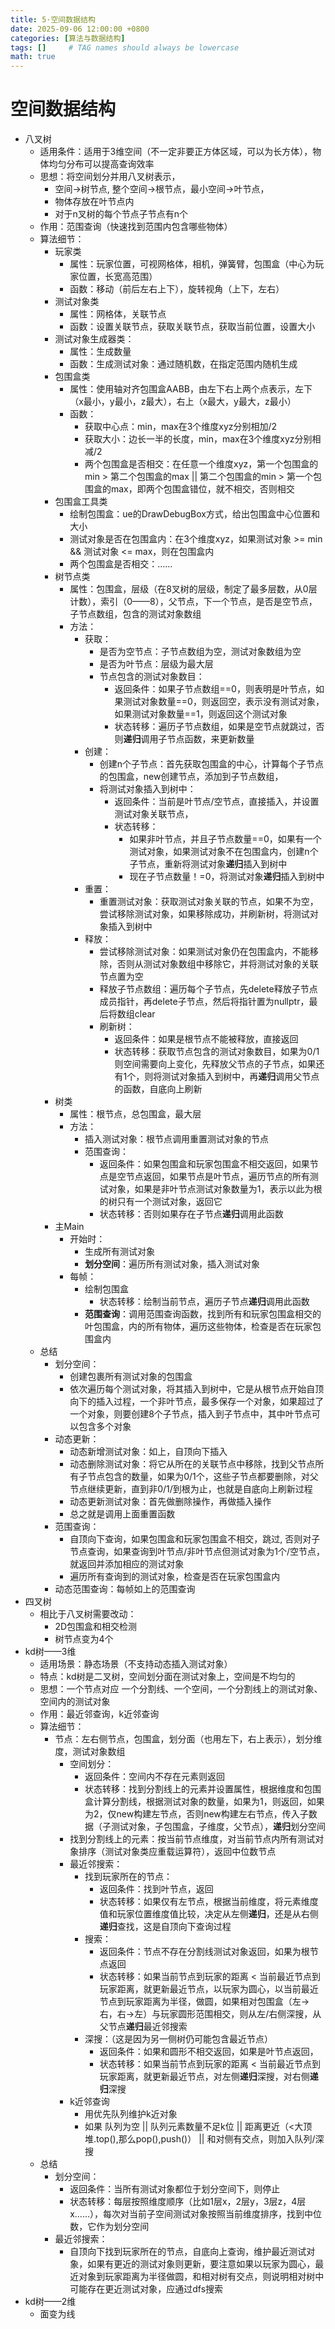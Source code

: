 ```yaml
---
title: 5·空间数据结构
date: 2025-09-06 12:00:00 +0800
categories: [算法与数据结构]
tags: []     # TAG names should always be lowercase
math: true
---
```


# 空间数据结构
  
* 八叉树
  * 适用条件：适用于3维空间（不一定非要正方体区域，可以为长方体），物体均匀分布可以提高查询效率
  * 思想：将空间划分并用八叉树表示，
    * 空间->树节点, 整个空间->根节点，最小空间->叶节点，
    * 物体存放在叶节点内
    * 对于n叉树的每个节点子节点有n个
  * 作用：范围查询（快速找到范围内包含哪些物体）
  * 算法细节：
    * 玩家类
      * 属性：玩家位置，可视网格体，相机，弹簧臂，包围盒（中心为玩家位置，长宽高范围）
      * 函数：移动（前后左右上下），旋转视角（上下，左右）
    * 测试对象类
      * 属性：网格体，关联节点
      * 函数：设置关联节点，获取关联节点，获取当前位置，设置大小
    * 测试对象生成器类：
      * 属性：生成数量
      * 函数：生成测试对象：通过随机数，在指定范围内随机生成
    * 包围盒类
      * 属性：使用轴对齐包围盒AABB，由左下右上两个点表示，左下（x最小，y最小，z最大），右上（x最大，y最大，z最小）
      * 函数：
        * 获取中心点：min，max在3个维度xyz分别相加/2
        * 获取大小：边长一半的长度，min，max在3个维度xyz分别相减/2
        * 两个包围盒是否相交：在任意一个维度xyz，第一个包围盒的min > 第二个包围盒的max || 第二个包围盒的min > 第一个包围盒的max，即两个包围盒错位，就不相交，否则相交
    * 包围盒工具类
      * 绘制包围盒：ue的DrawDebugBox方式，给出包围盒中心位置和大小
      * 测试对象是否在包围盒内：在3个维度xyz，如果测试对象 >= min && 测试对象 <= max，则在包围盒内
      * 两个包围盒是否相交：……
    * 树节点类
      * 属性：包围盒，层级（在8叉树的层级，制定了最多层数，从0层计数），索引（0——8），父节点，下一个节点，是否是空节点，子节点数组，包含的测试对象数组
      * 方法：
        * 获取：
          * 是否为空节点：子节点数组为空，测试对象数组为空
          * 是否为叶节点：层级为最大层
          * 节点包含的测试对象数目：
            * 返回条件：如果子节点数组\==0，则表明是叶节点，如果测试对象数量\==0，则返回空，表示没有测试对象，如果测试对象数量\==1，则返回这个测试对象
            * 状态转移：遍历子节点数组，如果是空节点就跳过，否则**递归**调用子节点函数，来更新数量
        * 创建：
          * 创建n个子节点：首先获取包围盒的中心，计算每个子节点的包围盒，new创建节点，添加到子节点数组，
          * 将测试对象插入到树中：
            * 返回条件：当前是叶节点/空节点，直接插入，并设置测试对象关联节点，
            * 状态转移：
              * 如果非叶节点，并且子节点数量==0，如果有一个测试对象，如果测试对象不在包围盒内，创建n个子节点，重新将测试对象**递归**插入到树中
              * 现在子节点数量！=0，将测试对象**递归**插入到树中
        * 重置：
          * 重置测试对象：获取测试对象关联的节点，如果不为空，尝试移除测试对象，如果移除成功，并刷新树，将测试对象插入到树中
        * 释放：
          * 尝试移除测试对象：如果测试对象仍在包围盒内，不能移除，否则从测试对象数组中移除它，并将测试对象的关联节点置为空
          * 释放子节点数组：遍历每个子节点，先delete释放子节点成员指针，再delete子节点，然后将指针置为nullptr，最后将数组clear
          * 刷新树：
            * 返回条件：如果是根节点不能被释放，直接返回
            * 状态转移：获取节点包含的测试对象数目，如果为0/1则空间需要向上变化，先释放父节点的子节点，如果还有1个，则将测试对象插入到树中，再**递归**调用父节点的函数，自底向上刷新
    * 树类
      * 属性：根节点，总包围盒，最大层
      * 方法：
        * 插入测试对象：根节点调用重置测试对象的节点
        * 范围查询：
          * 返回条件：如果包围盒和玩家包围盒不相交返回，如果节点是空节点返回，如果节点是叶节点，遍历节点的所有测试对象，如果是非叶节点测试对象数量为1，表示以此为根的树只有一个测试对象，返回它
          * 状态转移：否则如果存在子节点**递归**调用此函数
    * 主Main
      * 开始时：
        * 生成所有测试对象
        * **划分空间**：遍历所有测试对象，插入测试对象
      * 每帧：
        * 绘制包围盒
          * 状态转移：绘制当前节点，遍历子节点**递归**调用此函数
        * **范围查询**：调用范围查询函数，找到所有和玩家包围盒相交的叶包围盒，内的所有物体，遍历这些物体，检查是否在玩家包围盒内
  * 总结
    * 划分空间：
      * 创建包裹所有测试对象的包围盒
      * 依次遍历每个测试对象，将其插入到树中，它是从根节点开始自顶向下的插入过程，一个非叶节点，最多保存一个对象，如果超过了一个对象，则要创建8个子节点，插入到子节点中，其中叶节点可以包含多个对象
    * 动态更新：
      * 动态新增测试对象：如上，自顶向下插入
      * 动态删除测试对象：将它从所在的关联节点中移除，找到父节点所有子节点包含的数量，如果为0/1个，这些子节点都要删除，对父节点继续更新，直到非0/1/到根为止，也就是自底向上刷新过程
      * 动态更新测试对象：首先做删除操作，再做插入操作
      * 总之就是调用上面重置函数
    * 范围查询：
      * 自顶向下查询，如果包围盒和玩家包围盒不相交，跳过, 否则对子节点查询，如果查询到叶节点/非叶节点但测试对象为1个/空节点，就返回并添加相应的测试对象
      * 遍历所有查询到的测试对象，检查是否在玩家包围盒内
    * 动态范围查询：每帧如上的范围查询
* 四叉树
  * 相比于八叉树需要改动：
    * 2D包围盒和相交检测
    * 树节点变为4个
* kd树——3维
  * 适用场景：静态场景（不支持动态插入测试对象）
  * 特点：kd树是二叉树，空间划分面在测试对象上，空间是不均匀的
  * 思想：一个节点对应 一个分割线、一个空间，一个分割线上的测试对象、空间内的测试对象
  * 作用：最近邻查询，k近邻查询
  * 算法细节：
    * 节点：左右侧节点，包围盒，划分面（也用左下，右上表示），划分维度，测试对象数组
      * 空间划分：
        * 返回条件：空间内不存在元素则返回
        * 状态转移：找到分割线上的元素并设置属性，根据维度和包围盒计算分割线，根据测试对象的数量，如果为1，则返回，如果为2，仅new构建左节点，否则new构建左右节点，传入子数据（子测试对象，子包围盒，子维度，父节点），**递归**划分空间
      * 找到分割线上的元素：按当前节点维度，对当前节点内所有测试对象排序（测试对象类应重载运算符），返回中位数节点
      * 最近邻搜索：
        * 找到玩家所在的节点：
          * 返回条件：找到叶节点，返回
          * 状态转移：如果仅有左节点，根据当前维度，将元素维度值和玩家位置维度值比较，决定从左侧**递归**，还是从右侧**递归**查找，这是自顶向下查询过程
        * 搜索：
          * 返回条件：节点不存在分割线测试对象返回，如果为根节点返回
          * 状态转移：如果当前节点到玩家的距离 < 当前最近节点到玩家距离，就更新最近节点，以玩家为圆心，以当前最近节点到玩家距离为半径，做圆，如果相对包围盒（左->右，右->左）与玩家圆形范围相交，则从左/右侧深搜，从父节点**递归**最近邻搜索
        * 深搜：（这是因为另一侧树仍可能包含最近节点）
          * 返回条件：如果和圆形不相交返回，如果是叶节点返回，
          * 状态转移：如果当前节点到玩家的距离 < 当前最近节点到玩家距离，就更新最近节点，对左侧**递归**深搜，对右侧**递归**深搜
      * k近邻查询
        * 用优先队列维护k近对象
        * 如果 队列为空 || 队列元素数量不足k位 || 距离更近（<大顶堆.top(),那么pop(),push()） || 和对侧有交点，则加入队列/深搜
  * 总结
    * 划分空间：
      * 返回条件：当所有测试对象都位于划分空间下，则停止
      * 状态转移：每层按照维度顺序（比如1层x，2层y，3层z，4层x……），每次对当前子空间测试对象按照当前维度排序，找到中位数，它作为划分空间
    * 最近邻搜索：
      * 自顶向下找到玩家所在的节点，自底向上查询，维护最近测试对象，如果有更近的测试对象则更新，要注意如果以玩家为圆心，最近对象到玩家距离为半径做圆，和相对树有交点，则说明相对树中可能存在更近测试对象，应通过dfs搜索
* kd树——2维
  * 面变为线